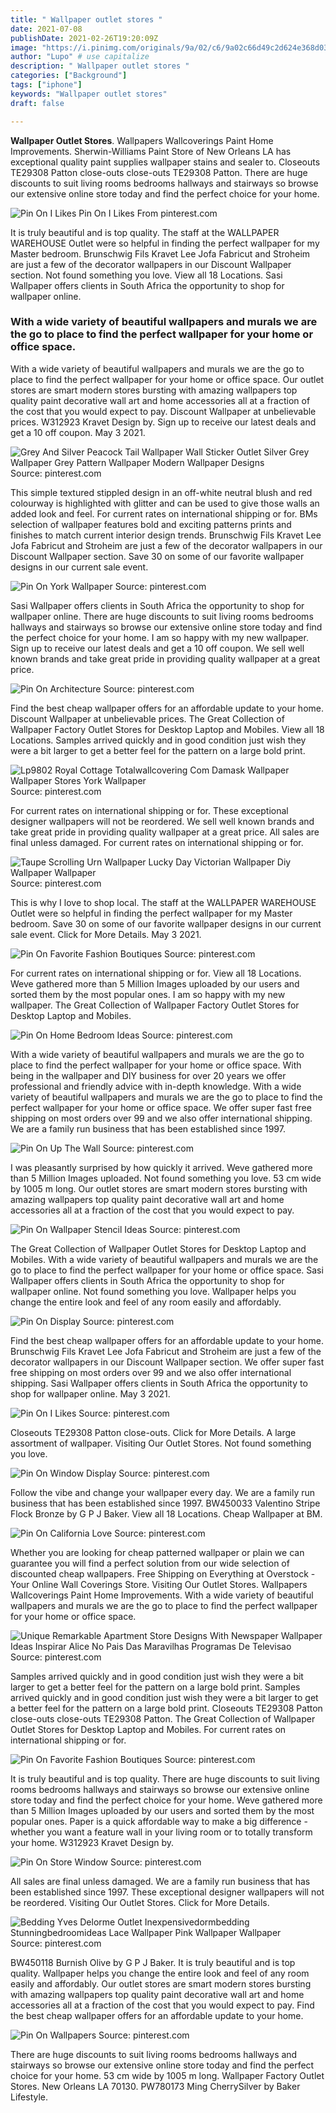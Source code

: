 ```yaml
---
title: " Wallpaper outlet stores "
date: 2021-07-08
publishDate: 2021-02-26T19:20:09Z
image: "https://i.pinimg.com/originals/9a/02/c6/9a02c66d49c2d624e368d03bf4968218.jpg"
author: "Lupo" # use capitalize
description: " Wallpaper outlet stores "
categories: ["Background"]
tags: ["iphone"]
keywords: "Wallpaper outlet stores"
draft: false

---
```



**Wallpaper Outlet Stores**. Wallpapers Wallcoverings Paint Home Improvements. Sherwin-Williams Paint Store of New Orleans LA has exceptional quality paint supplies wallpaper stains and sealer to. Closeouts TE29308 Patton close-outs close-outs TE29308 Patton. There are huge discounts to suit living rooms bedrooms hallways and stairways so browse our extensive online store today and find the perfect choice for your home.

![Pin On I Likes](https://i.pinimg.com/736x/0c/b1/7a/0cb17a41c66e4b9e41a0db3cd0436a2e.jpg "Pin On I Likes")
Pin On I Likes From pinterest.com


It is truly beautiful and is top quality. The staff at the WALLPAPER WAREHOUSE Outlet were so helpful in finding the perfect wallpaper for my Master bedroom. Brunschwig Fils Kravet Lee Jofa Fabricut and Stroheim are just a few of the decorator wallpapers in our Discount Wallpaper section. Not found something you love. View all 18 Locations. Sasi Wallpaper offers clients in South Africa the opportunity to shop for wallpaper online.

### With a wide variety of beautiful wallpapers and murals we are the go to place to find the perfect wallpaper for your home or office space.

With a wide variety of beautiful wallpapers and murals we are the go to place to find the perfect wallpaper for your home or office space. Our outlet stores are smart modern stores bursting with amazing wallpapers top quality paint decorative wall art and home accessories all at a fraction of the cost that you would expect to pay. Discount Wallpaper at unbelievable prices. W312923 Kravet Design by. Sign up to receive our latest deals and get a 10 off coupon. May 3 2021.


![Grey And Silver Peacock Tail Wallpaper Wall Sticker Outlet Silver Grey Wallpaper Grey Pattern Wallpaper Modern Wallpaper Designs](https://i.pinimg.com/originals/58/b1/57/58b15700df598276db3261fc0d513fd9.jpg "Grey And Silver Peacock Tail Wallpaper Wall Sticker Outlet Silver Grey Wallpaper Grey Pattern Wallpaper Modern Wallpaper Designs")
Source: pinterest.com

This simple textured stippled design in an off-white neutral blush and red colourway is highlighted with glitter and can be used to give those walls an added look and feel. For current rates on international shipping or for. BMs selection of wallpaper features bold and exciting patterns prints and finishes to match current interior design trends. Brunschwig Fils Kravet Lee Jofa Fabricut and Stroheim are just a few of the decorator wallpapers in our Discount Wallpaper section. Save 30 on some of our favorite wallpaper designs in our current sale event.

![Pin On York Wallpaper](https://i.pinimg.com/originals/c9/54/22/c954227ce6b0fad7f1d9ea6e4d8cdd6d.jpg "Pin On York Wallpaper")
Source: pinterest.com

Sasi Wallpaper offers clients in South Africa the opportunity to shop for wallpaper online. There are huge discounts to suit living rooms bedrooms hallways and stairways so browse our extensive online store today and find the perfect choice for your home. I am so happy with my new wallpaper. Sign up to receive our latest deals and get a 10 off coupon. We sell well known brands and take great pride in providing quality wallpaper at a great price.

![Pin On Architecture](https://i.pinimg.com/originals/0e/e0/23/0ee0233ab773c0e1e6ec3f5169af4192.jpg "Pin On Architecture")
Source: pinterest.com

Find the best cheap wallpaper offers for an affordable update to your home. Discount Wallpaper at unbelievable prices. The Great Collection of Wallpaper Factory Outlet Stores for Desktop Laptop and Mobiles. View all 18 Locations. Samples arrived quickly and in good condition just wish they were a bit larger to get a better feel for the pattern on a large bold print.

![Lp9802 Royal Cottage Totalwallcovering Com Damask Wallpaper Wallpaper Stores York Wallpaper](https://i.pinimg.com/originals/94/77/b7/9477b77972655201f6ef914ad239a9d9.jpg "Lp9802 Royal Cottage Totalwallcovering Com Damask Wallpaper Wallpaper Stores York Wallpaper")
Source: pinterest.com

For current rates on international shipping or for. These exceptional designer wallpapers will not be reordered. We sell well known brands and take great pride in providing quality wallpaper at a great price. All sales are final unless damaged. For current rates on international shipping or for.

![Taupe Scrolling Urn Wallpaper Lucky Day Victorian Wallpaper Diy Wallpaper Wallpaper](https://i.pinimg.com/originals/3c/d6/ac/3cd6ac4721683fc8635a132597251e2a.jpg "Taupe Scrolling Urn Wallpaper Lucky Day Victorian Wallpaper Diy Wallpaper Wallpaper")
Source: pinterest.com

This is why I love to shop local. The staff at the WALLPAPER WAREHOUSE Outlet were so helpful in finding the perfect wallpaper for my Master bedroom. Save 30 on some of our favorite wallpaper designs in our current sale event. Click for More Details. May 3 2021.

![Pin On Favorite Fashion Boutiques](https://i.pinimg.com/originals/93/fe/b6/93feb6e8a61ff28690238b7446dd8c62.jpg "Pin On Favorite Fashion Boutiques")
Source: pinterest.com

For current rates on international shipping or for. View all 18 Locations. Weve gathered more than 5 Million Images uploaded by our users and sorted them by the most popular ones. I am so happy with my new wallpaper. The Great Collection of Wallpaper Factory Outlet Stores for Desktop Laptop and Mobiles.

![Pin On Home Bedroom Ideas](https://i.pinimg.com/originals/f8/b2/39/f8b2391d9902ac611e02918581965d8d.jpg "Pin On Home Bedroom Ideas")
Source: pinterest.com

With a wide variety of beautiful wallpapers and murals we are the go to place to find the perfect wallpaper for your home or office space. With being in the wallpaper and DIY business for over 20 years we offer professional and friendly advice with in-depth knowledge. With a wide variety of beautiful wallpapers and murals we are the go to place to find the perfect wallpaper for your home or office space. We offer super fast free shipping on most orders over 99 and we also offer international shipping. We are a family run business that has been established since 1997.

![Pin On Up The Wall](https://i.pinimg.com/originals/bd/a8/99/bda89976e21977e1c5b9862d93fbbc79.jpg "Pin On Up The Wall")
Source: pinterest.com

I was pleasantly surprised by how quickly it arrived. Weve gathered more than 5 Million Images uploaded. Not found something you love. 53 cm wide by 1005 m long. Our outlet stores are smart modern stores bursting with amazing wallpapers top quality paint decorative wall art and home accessories all at a fraction of the cost that you would expect to pay.

![Pin On Wallpaper Stencil Ideas](https://i.pinimg.com/originals/81/f0/e0/81f0e024c9a8407b6b796ba4e1533ff7.jpg "Pin On Wallpaper Stencil Ideas")
Source: pinterest.com

The Great Collection of Wallpaper Outlet Stores for Desktop Laptop and Mobiles. With a wide variety of beautiful wallpapers and murals we are the go to place to find the perfect wallpaper for your home or office space. Sasi Wallpaper offers clients in South Africa the opportunity to shop for wallpaper online. Not found something you love. Wallpaper helps you change the entire look and feel of any room easily and affordably.

![Pin On Display](https://i.pinimg.com/originals/c9/bc/fe/c9bcfe2f9f1a1e13f9cabed99181933e.jpg "Pin On Display")
Source: pinterest.com

Find the best cheap wallpaper offers for an affordable update to your home. Brunschwig Fils Kravet Lee Jofa Fabricut and Stroheim are just a few of the decorator wallpapers in our Discount Wallpaper section. We offer super fast free shipping on most orders over 99 and we also offer international shipping. Sasi Wallpaper offers clients in South Africa the opportunity to shop for wallpaper online. May 3 2021.

![Pin On I Likes](https://i.pinimg.com/736x/0c/b1/7a/0cb17a41c66e4b9e41a0db3cd0436a2e.jpg "Pin On I Likes")
Source: pinterest.com

Closeouts TE29308 Patton close-outs. Click for More Details. A large assortment of wallpaper. Visiting Our Outlet Stores. Not found something you love.

![Pin On Window Display](https://i.pinimg.com/originals/31/3f/b5/313fb56413d30392f6fd023baf2cbe5d.jpg "Pin On Window Display")
Source: pinterest.com

Follow the vibe and change your wallpaper every day. We are a family run business that has been established since 1997. BW450033 Valentino Stripe Flock Bronze by G P J Baker. View all 18 Locations. Cheap Wallpaper at BM.

![Pin On California Love](https://i.pinimg.com/originals/dc/5a/a0/dc5aa07ccb2d73f3aa68b6fafa941358.jpg "Pin On California Love")
Source: pinterest.com

Whether you are looking for cheap patterned wallpaper or plain we can guarantee you will find a perfect solution from our wide selection of discounted cheap wallpapers. Free Shipping on Everything at Overstock - Your Online Wall Coverings Store. Visiting Our Outlet Stores. Wallpapers Wallcoverings Paint Home Improvements. With a wide variety of beautiful wallpapers and murals we are the go to place to find the perfect wallpaper for your home or office space.

![Unique Remarkable Apartment Store Designs With Newspaper Wallpaper Ideas Inspirar Alice No Pais Das Maravilhas Programas De Televisao](https://i.pinimg.com/originals/49/b7/7f/49b77f07590f4742e49fbba9161f9bda.jpg "Unique Remarkable Apartment Store Designs With Newspaper Wallpaper Ideas Inspirar Alice No Pais Das Maravilhas Programas De Televisao")
Source: pinterest.com

Samples arrived quickly and in good condition just wish they were a bit larger to get a better feel for the pattern on a large bold print. Samples arrived quickly and in good condition just wish they were a bit larger to get a better feel for the pattern on a large bold print. Closeouts TE29308 Patton close-outs close-outs TE29308 Patton. The Great Collection of Wallpaper Outlet Stores for Desktop Laptop and Mobiles. For current rates on international shipping or for.

![Pin On Favorite Fashion Boutiques](https://i.pinimg.com/originals/47/d9/a0/47d9a087f9b14b5aec6a4e54fd04ede0.jpg "Pin On Favorite Fashion Boutiques")
Source: pinterest.com

It is truly beautiful and is top quality. There are huge discounts to suit living rooms bedrooms hallways and stairways so browse our extensive online store today and find the perfect choice for your home. Weve gathered more than 5 Million Images uploaded by our users and sorted them by the most popular ones. Paper is a quick affordable way to make a big difference - whether you want a feature wall in your living room or to totally transform your home. W312923 Kravet Design by.

![Pin On Store Window](https://i.pinimg.com/originals/e1/c9/16/e1c9163cc5cbfefffdb1e00bb882b7ad.jpg "Pin On Store Window")
Source: pinterest.com

All sales are final unless damaged. We are a family run business that has been established since 1997. These exceptional designer wallpapers will not be reordered. Visiting Our Outlet Stores. Click for More Details.

![Bedding Yves Delorme Outlet Inexpensivedormbedding Stunningbedroomideas Lace Wallpaper Pink Wallpaper Wallpaper](https://i.pinimg.com/736x/c7/b3/ea/c7b3eaf080e24afe5bebc3745824c8a8.jpg "Bedding Yves Delorme Outlet Inexpensivedormbedding Stunningbedroomideas Lace Wallpaper Pink Wallpaper Wallpaper")
Source: pinterest.com

BW450118 Burnish Olive by G P J Baker. It is truly beautiful and is top quality. Wallpaper helps you change the entire look and feel of any room easily and affordably. Our outlet stores are smart modern stores bursting with amazing wallpapers top quality paint decorative wall art and home accessories all at a fraction of the cost that you would expect to pay. Find the best cheap wallpaper offers for an affordable update to your home.

![Pin On Wallpapers](https://i.pinimg.com/originals/9a/02/c6/9a02c66d49c2d624e368d03bf4968218.jpg "Pin On Wallpapers")
Source: pinterest.com

There are huge discounts to suit living rooms bedrooms hallways and stairways so browse our extensive online store today and find the perfect choice for your home. 53 cm wide by 1005 m long. Wallpaper Factory Outlet Stores. New Orleans LA 70130. PW780173 Ming CherrySilver by Baker Lifestyle.


